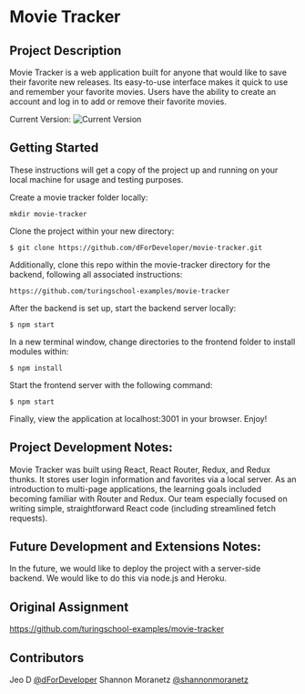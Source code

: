 # Movie Tracker

## Project Description
  Movie Tracker is a web application built for anyone that would like to save their favorite new releases. Its easy-to-use interface makes it quick to use and remember your favorite movies. Users have the ability to create an account and log in to add or remove their favorite movies.

Current Version:
![Current Version](https://user-images.githubusercontent.com/42360624/52250353-b062cc80-28b4-11e9-932d-bd70f6b1c76e.gif)


## Getting Started

These instructions will get a copy of the project up and running on your local machine for usage and testing purposes. 

Create a movie tracker folder locally:
```
mkdir movie-tracker
```
Clone the project within your new directory:
```
$ git clone https://github.com/dForDeveloper/movie-tracker.git
```
Additionally, clone this repo within the movie-tracker directory for the backend, following all associated instructions:
```
https://github.com/turingschool-examples/movie-tracker
```
After the backend is set up, start the backend server locally:
```
$ npm start
```
In a new terminal window, change directories to the frontend folder to install modules within:
```
$ npm install
```
Start the frontend server with the following command:
```
$ npm start
```

Finally, view the application at localhost:3001 in your browser. Enjoy!


## Project Development Notes:
Movie Tracker was built using React, React Router, Redux, and Redux thunks. It stores user login information and favorites via a local server. As an introduction to multi-page applications, the learning goals included becoming familiar with Router and Redux. Our team especially focused on writing simple, straightforward React code (including streamlined fetch requests). 

## Future Development and Extensions Notes:
In the future, we would like to deploy the project with a server-side backend. We would like to do this via node.js and Heroku.

## Original Assignment
https://github.com/turingschool-examples/movie-tracker

## Contributors
Jeo D [@dForDeveloper](https://github.com/dForDeveloper)
Shannon Moranetz [@shannonmoranetz](https://github.com/shannonmoranetz)